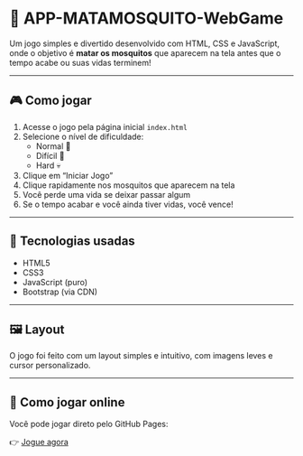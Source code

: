 # 🦟 APP-MATAMOSQUITO-WebGame

Um jogo simples e divertido desenvolvido com HTML, CSS e JavaScript, onde o objetivo é **matar os mosquitos** que aparecem na tela antes que o tempo acabe ou suas vidas terminem!

---

## 🎮 Como jogar

1. Acesse o jogo pela página inicial `index.html`
2. Selecione o nível de dificuldade:
   - Normal 🐣
   - Difícil 😬
   - Hard 💀
3. Clique em “Iniciar Jogo”
4. Clique rapidamente nos mosquitos que aparecem na tela
5. Você perde uma vida se deixar passar algum
6. Se o tempo acabar e você ainda tiver vidas, você vence!

---

## 🧠 Tecnologias usadas

- HTML5
- CSS3
- JavaScript (puro)
- Bootstrap (via CDN)

---

## 🖼️ Layout

O jogo foi feito com um layout simples e intuitivo, com imagens leves e cursor personalizado.

---

## 🚀 Como jogar online

Você pode jogar direto pelo GitHub Pages:

👉 [Jogue agora](https://catia.github.io/MATAMOSQUITO-WEBGAME)
